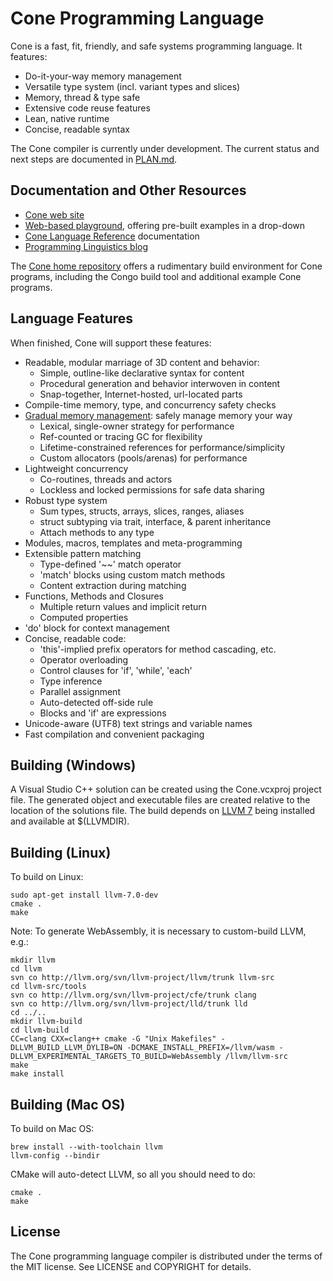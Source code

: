 # Cone Programming Language
Cone is a fast, fit, friendly, and safe systems programming language.
It features:

- Do-it-your-way memory management
- Versatile type system (incl. variant types and slices)
- Memory, thread & type safe
- Extensive code reuse features
- Lean, native runtime
- Concise, readable syntax

The Cone compiler is currently under development.
The current status and next steps are documented in [PLAN.md][plan].

## Documentation and Other Resources

 - [Cone web site](http://cone.jondgoodwin.com)
 - [Web-based playground][playground], offering pre-built examples in a drop-down
 - [Cone Language Reference][coneref] documentation
 - [Programming Linguistics blog](http://pling.jondgoodwin.com)
 
The [Cone home repository](https://github.com/jondgoodwin/conehome)
offers a rudimentary build environment for Cone programs,
including the Congo build tool and additional example Cone programs.

## Language Features

When finished, Cone will support these features:

- Readable, modular marriage of 3D content and behavior:
  - Simple, outline-like declarative syntax for content
  - Procedural generation and behavior interwoven in content
  - Snap-together, Internet-hosted, url-located parts
- Compile-time memory, type, and concurrency safety checks
- [Gradual memory management][gmm]: safely manage memory your way
  - Lexical, single-owner strategy for performance
  - Ref-counted or tracing GC for flexibility
  - Lifetime-constrained references for performance/simplicity
  - Custom allocators (pools/arenas) for performance
- Lightweight concurrency
  - Co-routines, threads and actors
  - Lockless and locked permissions for safe data sharing
- Robust type system
  - Sum types, structs, arrays, slices, ranges, aliases
  - struct subtyping via trait, interface, & parent inheritance
  - Attach methods to any type
- Modules, macros, templates and meta-programming
- Extensible pattern matching
  - Type-defined '~~' match operator
  - 'match' blocks using custom match methods
  - Content extraction during matching
- Functions, Methods and Closures
  - Multiple return values and implicit return
  - Computed properties
- 'do' block for context management
- Concise, readable code:
  - 'this'-implied prefix operators for method cascading, etc.
  - Operator overloading
  - Control clauses for 'if', 'while', 'each'
  - Type inference
  - Parallel assignment
  - Auto-detected off-side rule
  - Blocks and 'if' are expressions
- Unicode-aware (UTF8) text strings and variable names
- Fast compilation and convenient packaging

## Building (Windows)

A Visual Studio C++ solution can be created using the Cone.vcxproj project file.
The generated object and executable files are created relative to the location of the 
solutions file. The build depends on [LLVM 7][llvm] being installed and available at $(LLVMDIR).

## Building (Linux)

To build on Linux:

	sudo apt-get install llvm-7.0-dev
	cmake .
	make

Note: To generate WebAssembly, it is necessary to custom-build LLVM, e.g.:

	mkdir llvm
	cd llvm
	svn co http://llvm.org/svn/llvm-project/llvm/trunk llvm-src
	cd llvm-src/tools
	svn co http://llvm.org/svn/llvm-project/cfe/trunk clang
	svn co http://llvm.org/svn/llvm-project/lld/trunk lld
	cd ../..
	mkdir llvm-build
	cd llvm-build
	CC=clang CXX=clang++ cmake -G "Unix Makefiles" -DLLVM_BUILD_LLVM_DYLIB=ON -DCMAKE_INSTALL_PREFIX=/llvm/wasm -DLLVM_EXPERIMENTAL_TARGETS_TO_BUILD=WebAssembly /llvm/llvm-src
	make
	make install

## Building (Mac OS)

To build on Mac OS:

	brew install --with-toolchain llvm
	llvm-config --bindir

CMake will auto-detect LLVM, so all you should need to do:

	cmake .
	make

## License

The Cone programming language compiler is distributed under the terms of the MIT license. 
See LICENSE and COPYRIGHT for details.

[3dweb]: http://cone.jondgoodwin.com/web3d.html
[gmm]: http://jondgoodwin.com/pling/gmm.pdf
[plan]: https://github.com/jondgoodwin/cone/blob/master/PLAN.md
[coneref]: http://cone.jondgoodwin.com/coneref/index.html
[showcase]: http://cone.jondgoodwin.com/coneref/showcase.html
[playground]: http://cone.jondgoodwin.com/play/index.html
[examples]: http://github.com/jondgoodwin/cone/tree/master/text
[acorn]: https://github.com/jondgoodwin/acornvm
[acornref]: http://web3d.jondgoodwin.com/acorn
[llvm]: https://llvm.org/

[hello]: http://cone.jondgoodwin.com/play/index.html?gist=f55a8caa2605a11223437167730c53af
[pi]: http://cone.jondgoodwin.com/play/index.html?gist=4510655502edcde9d50d185cfd7f3c2e
[perm]: http://cone.jondgoodwin.com/play/index.html?gist=96ecaecb4827c2b9e6aaad35feb2bfd1
[struct]: http://cone.jondgoodwin.com/play/index.html?gist=cd702c7c1ffc8f97d7762735d04fd9de
